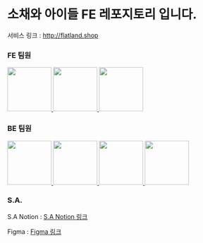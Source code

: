 # 소채와 아이들 FE 레포지토리 입니다.

서비스 링크 : http://flatland.shop

### FE 팀원

  <a href="https://github.com/Haru-Im">
      <img src="https://github.com/Haru-Im.png" width="100" height="100"/>
  </a>
  <a href="https://github.com/taehyunkim3">
      <img src="https://github.com/taehyunkim3.png" width="100" height="100"/>
  </a>
  <a href="https://github.com/Kang-Gyeongwon">
      <img src="https://github.com/Kang-Gyeongwon.png" width="100" height="100"/>
  </a>

### BE 팀원

  <a href="https://github.com/mjm7542">
      <img src="https://github.com/mjm7542.png" width="100" height="100"/>
  </a>
  <a href="https://github.com/munyeol-Yoon">
      <img src="https://github.com/munyeol-Yoon.png" width="100" height="100"/>
  </a>
  <a href="https://github.com/GabrielaJeong">
      <img src="https://github.com/GabrielaJeong.png" width="100" height="100"/>
  </a>
  <a href="https://github.com/tkdgks7036">
      <img src="https://github.com/tkdgks7036.png" width="100" height="100"/>
  </a>

### S.A.

S.A Notion : [S.A Notion 링크](https://www.notion.so/7-S-A-005001ced48347ef8313f02590096c00?pvs=4)

Figma : [Figma 링크](https://www.figma.com/embed?embed_host=notion&url=https%3A%2F%2Fwww.figma.com%2Ffile%2FmzO5OszklTaV1ujoEZXcK0%2F%EC%99%80%EC%9D%B4%EC%96%B4%ED%94%84%EB%A0%88%EC%9E%84%3Ftype%3Ddesign%26node-id%3D1%3A194%26mode%3Ddesign%26t%3DC8TNDacB0wRUzvFY-1)
